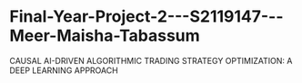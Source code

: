 # Final-Year-Project-2---S2119147---Meer-Maisha-Tabassum
CAUSAL AI-DRIVEN ALGORITHMIC TRADING STRATEGY OPTIMIZATION: A DEEP LEARNING APPROACH

